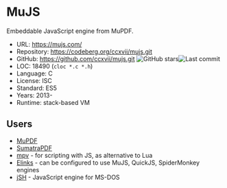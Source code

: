 # MuJS

Embeddable JavaScript engine from MuPDF.

* URL:        https://mujs.com/
* Repository: https://codeberg.org/ccxvii/mujs.git
* GitHub:     https://github.com/ccxvii/mujs.git <img src="https://img.shields.io/github/stars/ccxvii/mujs?label=&style=flat-square" alt="GitHub stars" title="GitHub stars"><img src="https://img.shields.io/github/last-commit/ccxvii/mujs?label=&style=flat-square" alt="Last commit" title="Last commit">
* LOC:        18490 (`cloc *.c *.h`)
* Language:   C
* License:    ISC
* Standard:   ES5
* Years:      2013-
* Runtime:    stack-based VM

## Users

* [MuPDF](https://github.com/ArtifexSoftware/mupdf)
* [SumatraPDF](https://github.com/sumatrapdfreader/sumatrapdf)
* [mpv](https://github.com/mpv-player/mpv/blob/master/DOCS/man/javascript.rst) - for scripting with JS, as alternative to Lua
* [Elinks](https://github.com/rkd77/elinks) - can be configured to use MuJS, QuickJS, SpiderMonkey engines
* [jSH](https://github.com/SuperIlu/jSH) - JavaScript engine for MS-DOS
